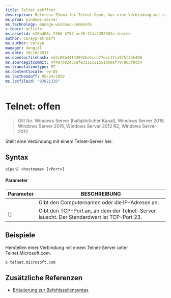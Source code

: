 ```yaml
---
title: Telnet geöffnet
description: Referenz Thema für Telnet Open, das eine Verbindung mit einem Telnet-Server herstellt.
ms.prod: windows-server
ms.technology: manage-windows-commands
s.topic: article
ms.assetid: e30ad68c-2366-4754-ac36-311a2392902a vhorne
author: coreyp-at-msft
ms.author: coreyp
manager: dongill
ms.date: 10/16/2017
ms.openlocfilehash: ed2c00b44143942ba1ccb77eec17ca975f23b498
ms.sourcegitcommit: 4f407b82435afe3111c215510b0ef797863f9cb4
ms.translationtype: MT
ms.contentlocale: de-DE
ms.lasthandoff: 05/24/2020
ms.locfileid: "83821320"
---
```

# <a name="telnet-open"></a>Telnet: offen

> Gilt für: Windows Server (halbjährlicher Kanal), Windows Server 2019, Windows Server 2016, Windows Server 2012 R2, Windows Server 2012

Stellt eine Verbindung mit einem Telnet-Server her.

## <a name="syntax"></a>Syntax
```
o[pen] <hostname> [<Port>]
```
#### <a name="parameters"></a>Parameter

| Parameter  |                                        BESCHREIBUNG                                         |
|------------|--------------------------------------------------------------------------------------------|
| <hostname> |                         Gibt den Computernamen oder die IP-Adresse an.                         |
|  [<Port>]  | Gibt den TCP-Port an, an dem der Telnet-Server lauscht. Der Standardwert ist TCP-Port 23. |

## <a name="examples"></a>Beispiele
Herstellen einer Verbindung mit einem Telnet-Server unter Telnet.Microsoft.com.
```
o telnet.microsoft.com
```
## <a name="additional-references"></a>Zusätzliche Referenzen
- [Erläuterung zur Befehlszeilensyntax](command-line-syntax-key.md)

